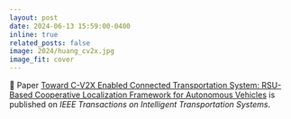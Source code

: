 ```yaml
---
layout: post
date: 2024-06-13 15:59:00-0400
inline: true
related_posts: false
image: 2024/huang_cv2x.jpg
image_fit: cover
---
```


🎉 Paper [Toward C-V2X Enabled Connected Transportation System: RSU-Based Cooperative Localization Framework for Autonomous Vehicles](https://ieeexplore-ieee-org.ezproxy.library.wisc.edu/abstract/document/10556814) is published on *IEEE Transactions on Intelligent Transportation Systems*. 
